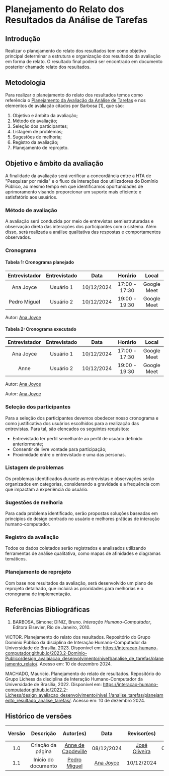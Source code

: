 # Planejamento do Relato dos Resultados da Análise de Tarefas

## Introdução

Realizar o planejamento do relato dos resultados tem como objetivo principal determinar a estrutura e organização dos resultados da avaliação em forma de relato. O resultado final poderá ser encontrado em documento posterior chamado relato dos resultados.

## Metodologia

Para realizar o planejamento do relato dos resultados temos como referência o [Planejamento da Avaliação da Análise de Tarefas](./avaliacao-analise-tarefas.md) e nos elementos de avaliação citados por Barbosa [1], que são:

1. Objetivo e âmbito da avaliação;
2. Método de avaliação;
3. Seleção dos participantes;
4. Listagem de problemas;
5. Sugestões de melhoria;
6. Registro da avaliação;
7. Planejamento de reprojeto.

## Objetivo e âmbito da avaliação

A finalidade da avaliação será verificar a concordância entre a HTA de "Pesquisar por mídia" e o fluxo de interações dos utilizadores do Domínio Público, ao mesmo tempo em que identificamos oportunidades de aprimoramento visando proporcionar um suporte mais eficiente e satisfatório aos usuários.

### Método de avaliação

A avaliação será conduzida por meio de entrevistas semiestruturadas e observação direta das interações dos participantes com o sistema. Além disso, será realizada a análise qualitativa das respostas e comportamentos observados.

### Cronograma

#### Tabela 1: Cronograma planejado

| Entrevistador | Entrevistado | Data       | Horário      | Local            |
|:-------------:|:------------:|:----------:|:------------:|:----------------:|
| Ana Joyce     | Usuário 1    | 10/12/2024 | 17:00 - 17:30| Google Meet      |
| Pedro Miguel  | Usuário 2    | 10/12/2024 | 19:00 - 19:30| Google Meet      |

Autor: [Ana Joyce](https://github.com/anajoyceamorim)

#### Tabela 2: Cronograma executado

| Entrevistador | Entrevistado | Data       | Horário      | Local            |
|:-------------:|:------------:|:----------:|:------------:|:----------------:|
| Ana Joyce     | Usuário 1    | 10/12/2024 | 17:00 - 17:30| Google Meet      |
| Anne          | Usuário 2    | 10/12/2024 | 19:00 - 19:30| Google Meet      |

Autor: [Ana Joyce](https://github.com/anajoyceamorim)

Autor: [Ana Joyce](https://github.com/anajoyceamorim)

### Seleção dos participantes

Para a seleção dos participantes devemos obedecer nosso cronograma e como justificativa dos usuários escolhidos para a realização das entrevistas. Para tal, são elencados os seguintes requisitos:

- Entrevistado ter perfil semelhante ao perfil de usuário definido anteriormente;
- Consentir de livre vontade para participação;
- Proximidade entre o entrevistado e uma das personas.

### Listagem de problemas

Os problemas identificados durante as entrevistas e observações serão organizados em categorias, considerando a gravidade e a frequência com que impactam a experiência do usuário.

### Sugestões de melhoria

Para cada problema identificado, serão propostas soluções baseadas em princípios de design centrado no usuário e melhores práticas de interação humano-computador.

### Registro da avaliação

Todos os dados coletados serão registrados e analisados utilizando ferramentas de análise qualitativa, como mapas de afinidades e diagramas temáticos.

### Planejamento de reprojeto

Com base nos resultados da avaliação, será desenvolvido um plano de reprojeto detalhado, que incluirá as prioridades para melhorias e o cronograma de implementação.

## Referências Bibliográficas

1. BARBOSA, Simone; DINIZ, Bruno. *Interação Humano-Computador*, Editora Elsevier, Rio de Janeiro, 2010.

VICTOR. Planejamento do relato dos resultados. Repositório do Grupo Domínio Público da disciplina de Interação Humano-Computador da Universidade de Brasília, 2023. Disponível em: <https://interacao-humano-computador.github.io/2023.2-Dominio-Publico/design_avalaiacao_desenvolvimento/nivel1/analise_de_tarefas/planejamento_relato/>. Acesso em: 10 de dezembro 2024.

MACHADO, Maurício. Planejamento do relato de resultados. Repositório do Grupo Lichess da disciplina de Interação Humano-Computador da Universidade de Brasília, 2022. Disponível em: <https://interacao-humano-computador.github.io/2022.2-Lichess/design_avaliacao_desenvolvimento/nivel_1/analise_tarefas/planejamento_resultado_analise_tarefas/>. Acesso em: 10 de dezembro 2024.

## Histórico de versões

| Versão |     Descrição      |                     Autor(es)                     |    Data    |                     Revisor(es)                     | Data de revisão |
| :----: | :----------------: | :-----------------------------------------------: | :--------: | :-------------------------------------------------: | :-------------: |
|  1.0   | Criação da página | [Anne de Capdeville](https://github.com/nanecapde) | 08/12/2024 | [José Oliveira](https://github.com/Jose1277) |  09/12/2024   |
| 1.1 | Início do documento | [Pedro Miguel](https://github.com/pedroMADBR) | [Ana Joyce](https://github.com/anajoyceamorim)| 10/12/2024 |

